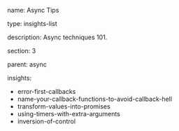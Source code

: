 name: Async Tips

type: insights-list

description: Async techniques 101.

section: 3

parent: async

insights:
  - error-first-callbacks
  - name-your-callback-functions-to-avoid-callback-hell
  - transform-values-into-promises
  - using-timers-with-extra-arguments
  - inversion-of-control
